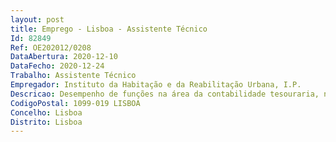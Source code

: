```yaml
--- 
layout: post
title: Emprego - Lisboa - Assistente Técnico
Id: 82849
Ref: OE202012/0208
DataAbertura: 2020-12-10
DataFecho: 2020-12-24
Trabalho: Assistente Técnico
Empregador: Instituto da Habitação e da Reabilitação Urbana, I.P.
Descricao: Desempenho de funções na área da contabilidade tesouraria, no âmbito das competências do Departamento de Contabilidade e Tesouraria, entre as quais    Lançamento, conferência e análise dos movimentos diários de tesouraria   Conferência de faturas, respetivo processamento e emissão de ordens e meios de pagamento   Realização de recebimentos e pagamentos através de fundo maneio   Processamento de entregas de operações de tesouraria   Emissão de documentos comerciais   Elaboração de reconciliações bancárias   Atendimento e informação ao público interno e externo.
CodigoPostal: 1099-019 LISBOA
Concelho: Lisboa
Distrito: Lisboa
--- 
```

